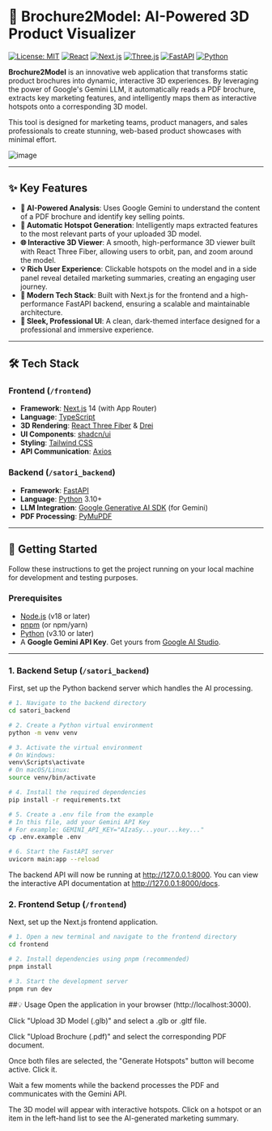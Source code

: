 # 🚗 **Brochure2Model: AI-Powered 3D Product Visualizer**

[![License: MIT](https://img.shields.io/badge/License-MIT-blue.svg)](https://opensource.org/licenses/MIT)
[![React](https://img.shields.io/badge/React-18-blue?logo=react)](https://reactjs.org/)
[![Next.js](https://img.shields.io/badge/Next.js-14-black?logo=next.js)](https://nextjs.org/)
[![Three.js](https://img.shields.io/badge/Three.js-r160-green?logo=three.js)](https://threejs.org/)
[![FastAPI](https://img.shields.io/badge/FastAPI-0.110-green?logo=fastapi)](https://fastapi.tiangolo.com/)
[![Python](https://img.shields.io/badge/Python-3.10+-blue?logo=python)](https://www.python.org/)

**Brochure2Model** is an innovative web application that transforms static product brochures into dynamic, interactive 3D experiences. By leveraging the power of Google's Gemini LLM, it automatically reads a PDF brochure, extracts key marketing features, and intelligently maps them as interactive hotspots onto a corresponding 3D model.

This tool is designed for marketing teams, product managers, and sales professionals to create stunning, web-based product showcases with minimal effort.

![image](https://github.com/user-attachments/assets/ce5fff1d-864e-42ae-8aa2-c2a394d3b78c)

---

## ✨ **Key Features**

- **🤖 AI-Powered Analysis**: Uses Google Gemini to understand the content of a PDF brochure and identify key selling points.
- **📍 Automatic Hotspot Generation**: Intelligently maps extracted features to the most relevant parts of your uploaded 3D model.
- **🌐 Interactive 3D Viewer**: A smooth, high-performance 3D viewer built with React Three Fiber, allowing users to orbit, pan, and zoom around the model.
- **💡 Rich User Experience**: Clickable hotspots on the model and in a side panel reveal detailed marketing summaries, creating an engaging user journey.
- **🚀 Modern Tech Stack**: Built with Next.js for the frontend and a high-performance FastAPI backend, ensuring a scalable and maintainable architecture.
- **🎨 Sleek, Professional UI**: A clean, dark-themed interface designed for a professional and immersive experience.

---

## 🛠️ **Tech Stack**

### **Frontend** (`/frontend`)

- **Framework**: [Next.js](https://nextjs.org/) 14 (with App Router)
- **Language**: [TypeScript](https://www.typescriptlang.org/)
- **3D Rendering**: [React Three Fiber](https://docs.pmnd.rs/react-three-fiber/getting-started/introduction) & [Drei](https://github.com/pmndrs/drei)
- **UI Components**: [shadcn/ui](https://ui.shadcn.com/)
- **Styling**: [Tailwind CSS](https://tailwindcss.com/)
- **API Communication**: [Axios](https://axios-http.com/)

### **Backend** (`/satori_backend`)

- **Framework**: [FastAPI](https://fastapi.tiangolo.com/)
- **Language**: [Python](https://www.python.org/) 3.10+
- **LLM Integration**: [Google Generative AI SDK](https://github.com/google/generative-ai-python) (for Gemini)
- **PDF Processing**: [PyMuPDF](https://pymupdf.readthedocs.io/en/latest/)

---

## 🚀 **Getting Started**

Follow these instructions to get the project running on your local machine for development and testing purposes.

### **Prerequisites**

- [Node.js](https://nodejs.org/en/) (v18 or later)
- [pnpm](https://pnpm.io/installation) (or npm/yarn)
- [Python](https://www.python.org/downloads/) (v3.10 or later)
- A **Google Gemini API Key**. Get yours from [Google AI Studio](https://makersuite.google.com/app/apikey).

---

### 1. **Backend Setup** (`/satori_backend`)

First, set up the Python backend server which handles the AI processing.

```bash
# 1. Navigate to the backend directory
cd satori_backend

# 2. Create a Python virtual environment
python -m venv venv

# 3. Activate the virtual environment
# On Windows:
venv\Scripts\activate
# On macOS/Linux:
source venv/bin/activate

# 4. Install the required dependencies
pip install -r requirements.txt

# 5. Create a .env file from the example
# In this file, add your Gemini API Key
# For example: GEMINI_API_KEY="AIzaSy...your...key..."
cp .env.example .env

# 6. Start the FastAPI server
uvicorn main:app --reload
```
The backend API will now be running at http://127.0.0.1:8000. You can view the interactive API documentation at http://127.0.0.1:8000/docs.

### 2. **Frontend Setup** (`/frontend`)

Next, set up the Next.js frontend application.

```bash
# 1. Open a new terminal and navigate to the frontend directory
cd frontend

# 2. Install dependencies using pnpm (recommended)
pnpm install

# 3. Start the development server
pnpm run dev
```

##💡 Usage
Open the application in your browser (http://localhost:3000).

Click "Upload 3D Model (.glb)" and select a .glb or .gltf file.

Click "Upload Brochure (.pdf)" and select the corresponding PDF document.

Once both files are selected, the "Generate Hotspots" button will become active. Click it.

Wait a few moments while the backend processes the PDF and communicates with the Gemini API.

The 3D model will appear with interactive hotspots. Click on a hotspot or an item in the left-hand list to see the AI-generated marketing summary.
